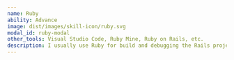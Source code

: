 ```yaml
---
name: Ruby
ability: Advance
image: dist/images/skill-icon/ruby.svg
modal_id: ruby-modal
other_tools: Visual Studio Code, Ruby Mine, Ruby on Rails, etc.
description: I usually use Ruby for build and debugging the Rails project.
---
```

